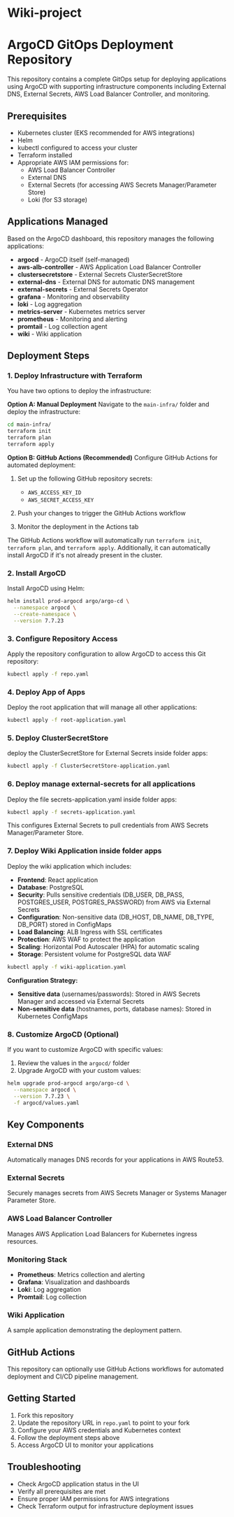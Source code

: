 # Wiki-project

# ArgoCD GitOps Deployment Repository

This repository contains a complete GitOps setup for deploying applications using ArgoCD with supporting infrastructure components including External DNS, External Secrets, AWS Load Balancer Controller, and monitoring.

## Prerequisites

- Kubernetes cluster (EKS recommended for AWS integrations)
- Helm
- kubectl configured to access your cluster
- Terraform installed
- Appropriate AWS IAM permissions for:
  - AWS Load Balancer Controller
  - External DNS
  - External Secrets (for accessing AWS Secrets Manager/Parameter Store)
  - Loki (for S3 storage)

## Applications Managed

Based on the ArgoCD dashboard, this repository manages the following applications:

- **argocd** - ArgoCD itself (self-managed)
- **aws-alb-controller** - AWS Application Load Balancer Controller
- **clustersecretstore** - External Secrets ClusterSecretStore
- **external-dns** - External DNS for automatic DNS management
- **external-secrets** - External Secrets Operator
- **grafana** - Monitoring and observability
- **loki** - Log aggregation
- **metrics-server** - Kubernetes metrics server
- **prometheus** - Monitoring and alerting
- **promtail** - Log collection agent
- **wiki** - Wiki application

## Deployment Steps

### 1. Deploy Infrastructure with Terraform

You have two options to deploy the infrastructure:

**Option A: Manual Deployment**
Navigate to the `main-infra/` folder and deploy the infrastructure:

```bash
cd main-infra/
terraform init
terraform plan
terraform apply
```

**Option B: GitHub Actions (Recommended)**
Configure GitHub Actions for automated deployment:

1. Set up the following GitHub repository secrets:
   - `AWS_ACCESS_KEY_ID`
   - `AWS_SECRET_ACCESS_KEY`

2. Push your changes to trigger the GitHub Actions workflow
3. Monitor the deployment in the Actions tab

The GitHub Actions workflow will automatically run `terraform init`, `terraform plan`, and `terraform apply`. Additionally, it can automatically install ArgoCD if it's not already present in the cluster.

### 2. Install ArgoCD

Install ArgoCD using Helm:

```bash
helm install prod-argocd argo/argo-cd \
  --namespace argocd \
  --create-namespace \
  --version 7.7.23
```

### 3. Configure Repository Access

Apply the repository configuration to allow ArgoCD to access this Git repository:

```bash
kubectl apply -f repo.yaml
```

### 4. Deploy App of Apps

Deploy the root application that will manage all other applications:

```bash
kubectl apply -f root-application.yaml
```

### 5. Deploy ClusterSecretStore

deploy the ClusterSecretStore for External Secrets inside folder apps:

```bash
kubectl apply -f ClusterSecretStore-application.yaml
```
### 6. Deploy manage external-secrets for all applications

Deploy the file secrets-application.yaml inside folder apps:

```bash
kubectl apply -f secrets-application.yaml
```

This configures External Secrets to pull credentials from AWS Secrets Manager/Parameter Store.

### 7. Deploy Wiki Application inside folder apps

Deploy the wiki application which includes:
- **Frontend**: React application
- **Database**: PostgreSQL
- **Security**: Pulls sensitive credentials (DB_USER, DB_PASS, POSTGRES_USER, POSTGRES_PASSWORD) from AWS via External Secrets
- **Configuration**: Non-sensitive data (DB_HOST, DB_NAME, DB_TYPE, DB_PORT) stored in ConfigMaps
- **Load Balancing**: ALB Ingress with SSL certificates
- **Protection**: AWS WAF to protect the application
- **Scaling**: Horizontal Pod Autoscaler (HPA) for automatic scaling
- **Storage**: Persistent volume for PostgreSQL data
WAF

```bash
kubectl apply -f wiki-application.yaml
```

**Configuration Strategy:**
- **Sensitive data** (usernames/passwords): Stored in AWS Secrets Manager and accessed via External Secrets
- **Non-sensitive data** (hostnames, ports, database names): Stored in Kubernetes ConfigMaps

### 8. Customize ArgoCD (Optional)

If you want to customize ArgoCD with specific values:

1. Review the values in the `argocd/` folder
2. Upgrade ArgoCD with your custom values:

```bash
helm upgrade prod-argocd argo/argo-cd \
  --namespace argocd \
  --version 7.7.23 \
  -f argocd/values.yaml
```



## Key Components

### External DNS
Automatically manages DNS records for your applications in AWS Route53.

### External Secrets
Securely manages secrets from AWS Secrets Manager or Systems Manager Parameter Store.

### AWS Load Balancer Controller
Manages AWS Application Load Balancers for Kubernetes ingress resources.

### Monitoring Stack
- **Prometheus**: Metrics collection and alerting
- **Grafana**: Visualization and dashboards
- **Loki**: Log aggregation
- **Promtail**: Log collection

### Wiki Application
A sample application demonstrating the deployment pattern.

## GitHub Actions

This repository can optionally use GitHub Actions workflows for automated deployment and CI/CD pipeline management.

## Getting Started

1. Fork this repository
2. Update the repository URL in `repo.yaml` to point to your fork
3. Configure your AWS credentials and Kubernetes context
4. Follow the deployment steps above
5. Access ArgoCD UI to monitor your applications

## Troubleshooting

- Check ArgoCD application status in the UI
- Verify all prerequisites are met
- Ensure proper IAM permissions for AWS integrations
- Check Terraform output for infrastructure deployment issues
